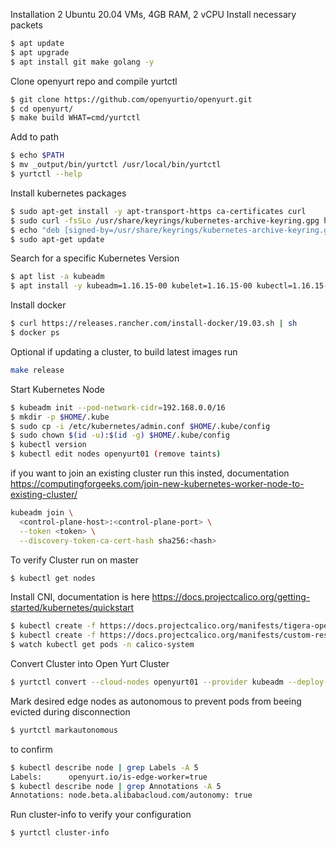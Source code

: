 Installation 2 Ubuntu 20.04 VMs, 4GB RAM, 2 vCPU
Install necessary packets
```bash
$ apt update
$ apt upgrade
$ apt install git make golang -y
```
Clone openyurt repo and compile yurtctl
```bash
$ git clone https://github.com/openyurtio/openyurt.git
$ cd openyurt/
$ make build WHAT=cmd/yurtctl
```
Add to path
```bash
$ echo $PATH
$ mv _output/bin/yurtctl /usr/local/bin/yurtctl
$ yurtctl --help
```
Install kubernetes packages
```bash
$ sudo apt-get install -y apt-transport-https ca-certificates curl
$ sudo curl -fsSLo /usr/share/keyrings/kubernetes-archive-keyring.gpg https://packages.cloud.google.com/apt/doc/apt-key.gpg
$ echo "deb [signed-by=/usr/share/keyrings/kubernetes-archive-keyring.gpg] https://apt.kubernetes.io/ kubernetes-xenial main" | sudo tee /etc/apt/sources.list.d/kubernetes.list
$ sudo apt-get update
```
Search for a specific Kubernetes Version
```bash
$ apt list -a kubeadm
$ apt install -y kubeadm=1.16.15-00 kubelet=1.16.15-00 kubectl=1.16.15-00
```
Install docker
```bash
$ curl https://releases.rancher.com/install-docker/19.03.sh | sh
$ docker ps
```
Optional if updating a cluster, to build latest images run
```bash
make release
```
Start Kubernetes Node
```bash
$ kubeadm init --pod-network-cidr=192.168.0.0/16
$ mkdir -p $HOME/.kube
$ sudo cp -i /etc/kubernetes/admin.conf $HOME/.kube/config
$ sudo chown $(id -u):$(id -g) $HOME/.kube/config
$ kubectl version
$ kubectl edit nodes openyurt01 (remove taints)
```
if you want to join an existing cluster run this insted, documentation https://computingforgeeks.com/join-new-kubernetes-worker-node-to-existing-cluster/
```bash
kubeadm join \
  <control-plane-host>:<control-plane-port> \
  --token <token> \
  --discovery-token-ca-cert-hash sha256:<hash>
```
To verify Cluster run on master
```bash
$ kubectl get nodes
```
Install CNI, documentation is here https://docs.projectcalico.org/getting-started/kubernetes/quickstart
```bash
$ kubectl create -f https://docs.projectcalico.org/manifests/tigera-operator.yaml
$ kubectl create -f https://docs.projectcalico.org/manifests/custom-resources.yaml
$ watch kubectl get pods -n calico-system
```
Convert Cluster into Open Yurt Cluster
```bash
$ yurtctl convert --cloud-nodes openyurt01 --provider kubeadm --deploy-yurttunnel
```
Mark desired edge nodes as autonomous to prevent pods from beeing evicted during disconnection
```bash
$ yurtctl markautonomous
```
to confirm
```bash
$ kubectl describe node | grep Labels -A 5
Labels:      openyurt.io/is-edge-worker=true
$ kubectl describe node | grep Annotations -A 5
Annotations: node.beta.alibabacloud.com/autonomy: true
```
Run cluster-info to verify your configuration
```bash
$ yurtctl cluster-info
```
